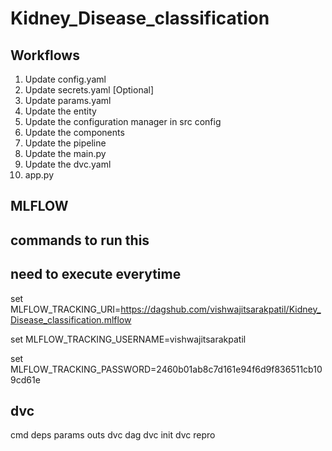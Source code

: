 # Kidney_Disease_classification
## Workflows
1. Update config.yaml
2. Update secrets.yaml [Optional]
3. Update params.yaml
4. Update the entity
5. Update the configuration manager in src config
6. Update the components
7. Update the pipeline  
8. Update the main.py
9. Update the dvc.yaml
10. app.py

## MLFLOW
## commands to run this
## need to execute everytime

set MLFLOW_TRACKING_URI=https://dagshub.com/vishwajitsarakpatil/Kidney_Disease_classification.mlflow

set MLFLOW_TRACKING_USERNAME=vishwajitsarakpatil

set MLFLOW_TRACKING_PASSWORD=2460b01ab8c7d161e94f6d9f836511cb109cd61e


## dvc
cmd
deps
params
outs
dvc dag
dvc init
dvc repro
